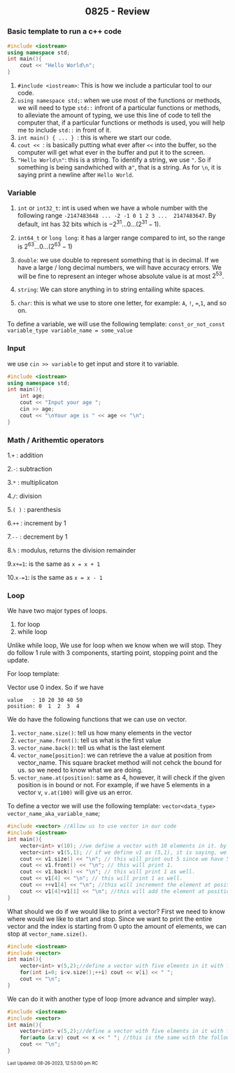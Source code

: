 <h2 align="center">0825 - Review</h2>

### Basic template to run a c++ code
```cpp
#include <iostream>
using namespace std;
int main(){
	cout << "Hello World\n";
}
```

1. ```#include <iostream>```: This is how we include a particular tool to our code.
2. ```using namespace std;```: when we use most of the functions or methods, we will need to type ```std::``` infront of a particular functions or methods, to alleviate the amount of typing, we use this line of code to tell the computer that, if a particular functions or methods is used, you will help me to include ```std::``` in front of it. 
3. ```int main() { ... } ```: this is where we start our code. 
4. ```cout << ```: is basically putting what ever after ```<<``` into the buffer, so the computer will get what ever in the buffer and put it to the screen.
5. ```"Hello World\n"```: this is a string. To identify a string, we use ```"```. So if something is being sandwhiched with a```"```, that is a string. As for ```\n```, it is saying print a newline after ```Hello World```.

### Variable

1. ```int``` or ```int32_t```: int is used when we have a whole number with the following range ```-2147483648 ... -2 -1 0 1 2 3 ...  2147483647```. By default, int has 32 bits which is $-2^{31} \dots 0 \dots (2^{31}-1)$.

2. ```int64_t``` or ```long long```: it has a larger range compared to int, so the range is $2^{63} \dots 0 \dots (2^{63}-1)$

3. ```double```: we use double to represent something that is in decimal. If we have a large / long decimal numbers, we will have accuracy errors. We will be fine to represent an integer whose absolute value is at most $2^{53}$.  

4. ```string```: We can store anything in to string entailing white spaces. 

5. ```char```: this is what we use to store one letter, for example: ```A```, ```!```, ```=```,```1```, and so on.

To define a variable, we will use the following template: ```const_or_not_const variable_type variable_name = some_value```

### Input
we use ```cin >> variable``` to get input and store it to variable.
```cpp
#include <iostream>
using namespace std;
int main(){
	int age;
	cout << "Input your age ";
	cin >> age;
	cout << "\nYour age is " << age << "\n";
}
```

### Math / Arithemtic operators 

1.```+``` : addition

2.```-```: subtraction

3.```*``` : multiplicaton

4.```/```: division

5.```( )``` : parenthesis 

6.```++``` : increment by 1

7.```--``` : decrement by 1

8.```%``` : modulus, returns the division remainder

9.```x+=1```: is the same as ```x = x + 1```

10.```x-=1```: is the same as ```x = x - 1```
### Loop

We have two major types of loops. 
1. for loop
2. while loop

Unlike while loop, We use for loop when we know when we will stop. They do follow 1 rule with 3 components, starting point, stopping point and the update.

For loop template: 

Vector use 0 index. So if we have 
```
value	: 10 20 30 40 50
position: 0  1  2  3  4
```

We do have the following functions that we can use on vector.
1. ```vector_name.size()```: tell us how many elements in the vector
2. ```vector_name.front()```: tell us what is the first value
3. ```vector_name.back()```: tell us what is the last element
4. ```vector_name[position]```: we can retrieve the a value at position from vector_name. This square bracket method will not cehck the bound for us. so we need to know what we are doing.
5. ```vector_name.at(position)```: same as 4, however, it will check if the given position is in bound or not. For example, if we have 5 elements in a vector v, ```v.at(100)``` will give us an error.

To define a vector we will use the following template: ```vector<data_type> vector_name_aka_variable_name```;

```cpp
#include <vector> //Allow us to use vector in our code
#include <iostream>
int main(){
	vector<int> v(10); //we define a vector with 10 elements in it. by default everything is 0. so we have 0 0 0 0 0 0 0 0 0 0 in v now.
	vector<int> v1(5,1); // if we define v1 as (5,1), it is saying, we define v1 with 5 elements in it and all that 5 elements are 1. So we have 1 1 1 1 1 in v1 now.
	cout << v1.size() << "\n"; // this will print out 5 since we have 5 elements
	cout << v1.front() << "\n"; // this will print 1.
	cout << v1.back() << "\n"; // this will print 1 as well.
	cout << v1[4] << "\n"; // this will print 1 as well.
	cout << ++v1[4] << "\n"; //this will increment the element at position 4 by 1 so we will print 2. in v1 we have 1 1 1 1 2
	cout << v1[4]+v1[1] << "\n"; //this will add the element at position 4 and position 1 which is 3. because v1 is 1 1 1 1 2.
}
```

What should we do if we would like to print a vector? First we need to know where would we like to start and stop. Since we want to print the entire vector and the index is starting from 0 upto the amount of elements, we can stop at ```vector_name.size()```.

```cpp
#include <iostream>
#include <vector>
int main(){
	vector<int> v(5,2);//define a vector with five elments in it with five 2s.
	for(int i=0; i<v.size();++i) cout << v[i] << " ";
	cout << "\n";
}
```

We can do it with another type of loop (more advance and simpler way). 
```cpp
#include <iostream>
#include <vector>
int main(){
	vector<int> v(5,2);//define a vector with five elments in it with five 2s.
	for(auto &x:v) cout << x << " "; //this is the same with the following python code: for i in list_v:
	cout << "\n";
}
```

<font size = 1>Last Updated: 08-26-2023, 12:53:00 pm RC</font>
